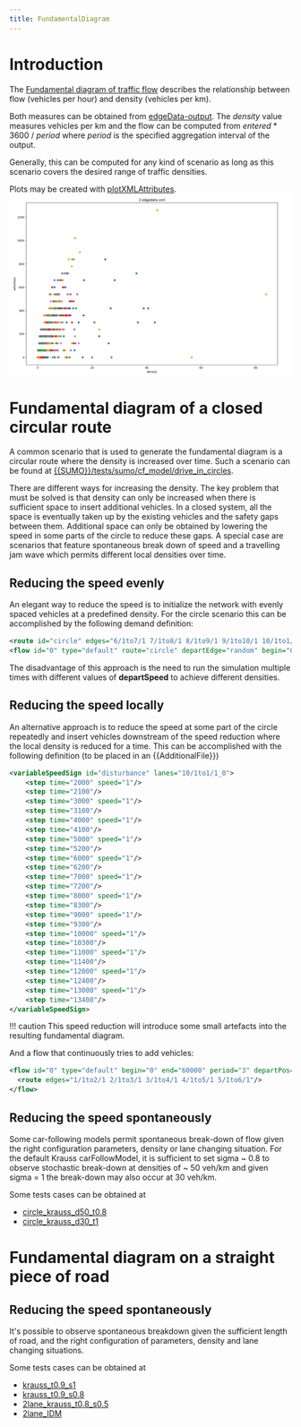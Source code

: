 ```yaml
---
title: FundamentalDiagram
---
```


# Introduction

The [Fundamental diagram of traffic
flow](https://en.wikipedia.org/wiki/Fundamental_diagram_of_traffic_flow)
describes the relationship between flow (vehicles per hour) and density
(vehicles per km).

Both measures can be obtained from
[edgeData-output](../Simulation/Output/Lane-_or_Edge-based_Traffic_Measures.md).
The *density* value measures vehicles per km and the flow can be
computed from *entered* \* 3600 / *period* where *period* is the specified
aggregation interval of the output.

Generally, this can be computed for any kind of scenario as long as this
scenario covers the desired range of traffic densities.

Plots may be created with [plotXMLAttributes](../Tools/Visualization.md#fundamental_diagram_from_edgedata).
<img src="../images/plotAttrs_fundamental.png" width="800px"/>

# Fundamental diagram of a closed circular route

A common scenario that is used to generate the fundamental diagram is a
circular route where the density is increased over time. Such a scenario
can be found at [{{SUMO}}/tests/sumo/cf_model/drive_in_circles]({{Source}}tests/sumo/cf_model/drive_in_circles).

There are different ways for increasing the density. The key problem
that must be solved is that density can only be increased when there is
sufficient space to insert additional vehicles. In a closed system, all
the space is eventually taken up by the existing vehicles and the safety
gaps between them. Additional space can only be obtained by lowering the
speed in some parts of the circle to reduce these gaps.
A special case are scenarios that feature spontaneous break down of speed and a travelling jam wave which permits different local densities over time.

## Reducing the speed evenly

An elegant way to reduce the speed is to initialize the network with
evenly spaced vehicles at a predefined density. For the circle scenario
this can be accomplished by the following demand definition:

```xml
<route id="circle" edges="6/1to7/1 7/1to8/1 8/1to9/1 9/1to10/1 10/1to1/1 1/1to2/1 2/1to3/1 3/1to4/1 4/1to5/1 5/1to6/1"/>  
<flow id="0" type="default" route="circle" departEdge="random" begin="0" end="1" number="1000" departPos="last" departSpeed="15" departLane="free"/>
```

The disadvantage of this approach is the need to run the simulation multiple times with different values of
**departSpeed** to achieve different densities.

## Reducing the speed locally

An alternative approach is to reduce the speed at some part of the
circle repeatedly and insert vehicles downstream of the speed reduction
where the local density is reduced for a time. This can be accomplished
with the following definition (to be placed in an {{AdditionalFile}})

```xml
<variableSpeedSign id="disturbance" lanes="10/1to1/1_0">
    <step time="2000" speed="1"/>
    <step time="2100"/>
    <step time="3000" speed="1"/>
    <step time="3100"/>
    <step time="4000" speed="1"/>
    <step time="4100"/>
    <step time="5000" speed="1"/>
    <step time="5200"/>
    <step time="6000" speed="1"/>
    <step time="6200"/>
    <step time="7000" speed="1"/>
    <step time="7200"/>
    <step time="8000" speed="1"/>
    <step time="8300"/>
    <step time="9000" speed="1"/>
    <step time="9300"/>
    <step time="10000" speed="1"/>
    <step time="10300"/>
    <step time="11000" speed="1"/>
    <step time="11400"/>
    <step time="12000" speed="1"/>
    <step time="12400"/>
    <step time="13000" speed="1"/>
    <step time="13400"/>
</variableSpeedSign>
```

!!! caution
    This speed reduction will introduce some small artefacts into the resulting fundamental diagram.

And a flow that continuously tries to add vehicles:

```xml
<flow id="0" type="default" begin="0" end="60000" period="3" departPos="last" departSpeed="max" departLane="free">
  <route edges="1/1to2/1 2/1to3/1 3/1to4/1 4/1to5/1 5/1to6/1"/>
</flow>
```

## Reducing the speed spontaneously

Some car-following models permit spontaneous break-down of flow given the right configuration parameters, density or lane changing situation.
For the default Krauss carFollowModel, it is sufficient to set sigma ~ 0.8 to observe stochastic break-down at densities of ~ 50 veh/km and given sigma = 1 the break-down may also occur at 30 veh/km.

Some tests cases can be obtained at

- [circle_krauss_d50_t0.8](https://sumo.dlr.de/extractTest.php?path=sumo/cf_model/fundamental/circle_krauss_d50_t0.8)
- [circle_krauss_d30_t1](https://sumo.dlr.de/extractTest.php?path=sumo/cf_model/fundamental/circle_krauss_d30_t1)



# Fundamental diagram on a straight piece of road

## Reducing the speed spontaneously
It's possible to observe spontaneous breakdown given the sufficient length of road, and the right configuration of  parameters, density and lane changing situations.

Some tests cases can be obtained at

- [krauss_t0.9_s1](https://sumo.dlr.de/extractTest.php?path=sumo/cf_model/fundamental/krauss_t0.9_s1)
- [krauss_t0.9_s0.8](https://sumo.dlr.de/extractTest.php?path=sumo/cf_model/fundamental/krauss_t0.9_s0.8)
- [2lane_krauss_t0.8_s0.5](https://sumo.dlr.de/extractTest.php?path=sumo/cf_model/fundamental/2lane_krauss_t0.8_s0.5)
- [2lane_IDM](https://sumo.dlr.de/extractTest.php?path=sumo/cf_model/fundamental/2lane_IDM)
